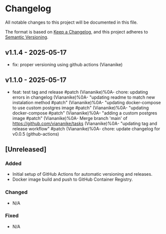# Changelog

All notable changes to this project will be documented in this file.

The format is based on [Keep a Changelog](https://keepachangelog.com/en/1.0.0/),
and this project adheres to [Semantic Versioning](https://semver.org/).

## v1.1.4 - 2025-05-17

- fix: proper versioning using github actions (Viananike)

## v1.1.0 - 2025-05-17

- feat: test tag and release #patch (Viananike)%0A- chore: updating errors in changelog (Viananike)%0A- "updating readme to match new instalation method #patch" (Viananike)%0A- "updating docker-compose to use custom postgres image #patch" (Viananike)%0A- "updating docker-compose #patch" (Viananike)%0A- "adding a custom postgres image #patch" (Viananike)%0A- Merge branch 'main' of https://github.com/viananike/tasks (Viananike)%0A- "updating tag and release workflow" #patch (Viananike)%0A- chore: update changelog for v0.0.5 (github-actions)

## [Unreleased]

### Added

- Initial setup of GitHub Actions for automatic versioning and releases.
- Docker image build and push to GitHub Container Registry.

### Changed

- N/A

### Fixed

- N/A
